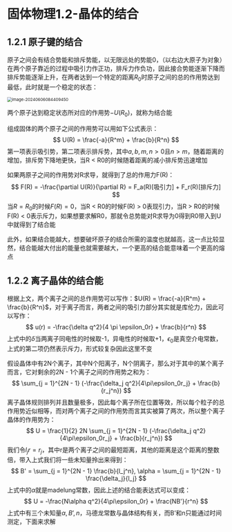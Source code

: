 # 固体物理1.2-晶体的结合

## 1.2.1 原子键的结合

原子之间会有结合势能和排斥势能，以无限远处的势能0，（以右边大原子为对象）在两个原子靠近的过程中吸引力作正功，排斥力作负功，因此接合势能逐渐下降而排斥势能逐渐上升，在两者达到一个特定的距离$R_0$时原子之间的总的作用势达到最低，此时就是一个稳定的状态：

<img src="C:\Users\78492\AppData\Roaming\Typora\typora-user-images\image-20240606084409450.png" alt="image-20240606084409450" style="zoom:67%;" />

两个原子达到稳定状态所对应的作用势$-U(R_0)$，就称为结合能

组成固体的两个原子之间的作用势可以用如下公式表示：
$$
U(R) = \frac{-a}{R^m} + \frac{b}{R^n}
$$
第一项表示吸引势，第二项表示排斥势，其中$a, b, m, n > 0$且$n > m$，随着距离的增加，排斥势下降地更快，当R < R0的时候随着距离的减小排斥势迅速增加

如果两原子之间的作用势对R求导，就得到了总的作用力F(R)：
$$
F(R) = -\frac{\partial U(R)}{\partial R} = F_a(R)[吸引力] + F_r(R)[排斥力]
$$
当$R = R_0$的时候$F(R) = 0$，当R < R0的时候F(R) > 0表现引力，当R > R0的时候F(R) < 0表示斥力，如果想要求解R0，那就令总势能对R求导为0得到R0带入到U中就得到了结合能

此外，如果结合能越大，想要破坏原子的结合所需的温度也就越高，这一点比较显然，结合能越大付出的能量也就需要越大，一个更高的结合能意味着一个更高的熔点

## 1.2.2 离子晶体的结合能

根据上文，两个离子之间的总作用势可以写作：$U(R) = \frac{-a}{R^m} + \frac{b}{R^n}$，对于离子而言，两者之间的吸引力部分其实就是库伦力，因此可以写作：
$$
u(r) = -\frac{\delta q^2}{4 \pi \epsilon_0r} + \frac{b}{r^n}
$$
上式中的$\delta$当两离子同电性的时候取-1，异电性的时候取+1，$\epsilon_0$是真空介电常数，上式的第二项仍然表示斥力，形式较复杂因此这里不变

假设晶体中有2N个离子，其中N个阳离子，N个阴离子，那么对于其中的某个离子而言，它对剩余的2N - 1个离子之间的作用势之和为：
$$
\sum_{j = 1}^{2N - 1} (-\frac{\delta_j q^2}{4\pi\epsilon_0r_j} + \frac{b}{r_j^n})
$$
离子晶体规则排列并且数量极多，因此每个离子所在位置等效，所以每个粒子的总作用势近似相等，而对两个离子之间的作用势而言其实被算了两次，所以整个离子晶体的作用势为：
$$
U = \frac{1}{2} 2N \sum_{j = 1}^{2N - 1} (-\frac{\delta_j q^2}{4\pi\epsilon_0r_j} + \frac{b}{r_j^n})
$$
我们令$l_j r = r_j$，其中r是两个离子之间的最短距离，其他的距离是这个距离的整数倍，带入上式我们将一些未知量拎出来得到：
$$
B' = \sum_{j = 1}^{2N - 1} \frac{b}{l_j^n}, \alpha = \sum_{j = 1}^{2N - 1} \frac{\delta_j}{l_j}
$$
上式中的$\alpha$就是madelung常数，因此上述的结合能表达式可以变成：
$$
U = -\frac{N\alpha q^2}{4\pi\epsilon_0r} + \frac{NB'}{r^n}
$$
上式中有三个未知量$\alpha, B’, n$，马德龙常数与晶体结构有关，而B’和n只能通过时间测定，下面来求解





